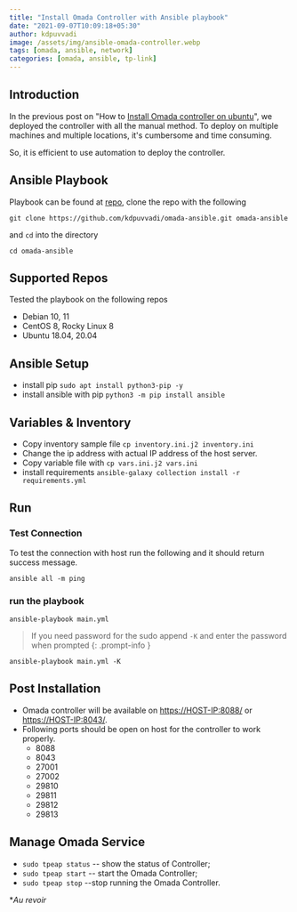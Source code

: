 ```yaml
---
title: "Install Omada Controller with Ansible playbook"
date: "2021-09-07T10:09:18+05:30"
author: kdpuvvadi
image: /assets/img/ansible-omada-controller.webp
tags: [omada, ansible, network]
categories: [omada, ansible, tp-link]
---
```


## Introduction

In the previous post on "How to [Install Omada controller on ubuntu](/posts/omada-sdn-controller-ubuntu/)", we deployed the controller with all the manual method. To deploy on multiple machines and multiple locations, it's cumbersome and time consuming.

So, it is efficient to use automation to deploy the controller.

## Ansible Playbook

Playbook can be found at [repo](https://github.com/kdpuvvadi/omada-ansible), clone the repo with the following

```shell
git clone https://github.com/kdpuvvadi/omada-ansible.git omada-ansible
```

and `cd` into the directory

```shell
cd omada-ansible
```

## Supported Repos

Tested the playbook on the following repos

* Debian 10, 11
* CentOS 8, Rocky Linux 8
* Ubuntu 18.04, 20.04

## Ansible Setup

* install pip `sudo apt install python3-pip -y`
* install ansible with pip `python3 -m pip install ansible`

## Variables & Inventory

* Copy inventory sample file `cp inventory.ini.j2 inventory.ini`
* Change the ip address with actual IP address of the host server.
* Copy variable file with `cp vars.ini.j2 vars.ini`
* install requirements `ansible-galaxy collection install -r requirements.yml`

## Run

### Test Connection

To test the connection with host run the following and it should return success message.

```shell
ansible all -m ping
```

### run the playbook

```shell
ansible-playbook main.yml
```

> If you need password for the sudo append `-K` and enter the password when prompted
{: .prompt-info }
```shell
ansible-playbook main.yml -K
```

## Post Installation

* Omada controller will be available on <https://HOST-IP:8088/> or <https://HOST-IP:8043/>.
* Following ports should be open on host for the controller to work properly.
  * 8088
  * 8043
  * 27001
  * 27002
  * 29810
  * 29811
  * 29812
  * 29813

## Manage Omada Service

* `sudo tpeap status` -- show the status of Controller;
* `sudo tpeap start` -- start the Omada Controller;
* `sudo tpeap stop` --stop running the Omada Controller.

**Au revoir*
